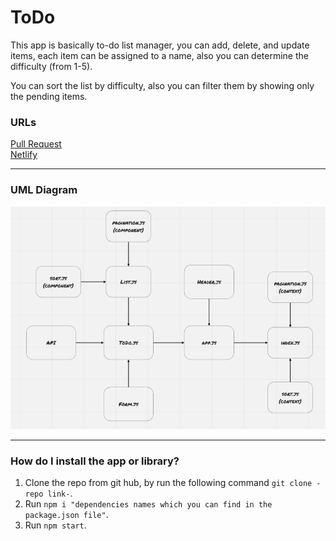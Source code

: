 # ToDo

This app is basically to-do list manager, you can add, delete, and update items, each item can be assigned to a name, also you can determine the difficulty (from 1-5).

You can sort the list by difficulty, also you can filter them by showing only the pending items.

### URLs

[Pull Request](https://github.com/BasharNofal/Todo/pull/3)\
[Netlify](https://bn-todo.netlify.app/)

<hr>

### UML Diagram

![UML](./assets/ToDo-ph3.png)

<hr>

### How do I install the app or library?

1. Clone the repo from git hub, by run the following command `git clone -repo link-`.
2. Run `npm i "dependencies names which you can find in the package.json file"`.
3. Run `npm start`.
